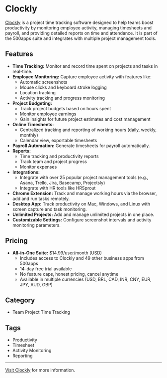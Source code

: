 # Clockly

[Clockly](https://clockly.com/) is a project time tracking software designed to help teams boost productivity by monitoring employee activity, managing timesheets and payroll, and providing detailed reports on time and attendance. It is part of the 500apps suite and integrates with multiple project management tools.

## Features

- **Time Tracking:** Monitor and record time spent on projects and tasks in real-time.
- **Employee Monitoring:** Capture employee activity with features like:
  - Automatic screenshots
  - Mouse clicks and keyboard stroke logging
  - Location tracking
  - Activity tracking and progress monitoring
- **Project Budgeting:**
  - Track project budgets based on hours spent
  - Monitor employee earnings
  - Gain insights for future project estimates and cost management
- **Online Timesheets:**
  - Centralized tracking and reporting of working hours (daily, weekly, monthly)
  - Calendar view, exportable timesheets
- **Payroll Automation:** Generate timesheets for payroll automatically.
- **Reports:**
  - Time tracking and productivity reports
  - Track team and project progress
  - Monitor expenses
- **Integrations:**
  - Integrate with over 25 popular project management tools (e.g., Asana, Trello, Jira, Basecamp, Projectsly)
  - Integrate with HR tools like HRSprout
- **Chrome Extension:** Track and manage working hours via the browser, add and run tasks remotely.
- **Desktop App:** Track productivity on Mac, Windows, and Linux with screen capture and task monitoring.
- **Unlimited Projects:** Add and manage unlimited projects in one place.
- **Customizable Settings:** Configure screenshot intervals and activity monitoring parameters.

## Pricing

- **All-in-One Suite:** $14.99/user/month (USD)
  - Includes access to Clockly and 49 other business apps from 500apps
  - 14-day free trial available
  - No feature caps, honest pricing, cancel anytime
  - Available in multiple currencies (USD, BRL, CAD, INR, CNY, EUR, JPY, AUD, GBP)

## Category
- Team Project Time Tracking

## Tags
- Productivity
- Timesheet
- Activity Monitoring
- Reporting

---
[Visit Clockly](https://clockly.com/) for more information.